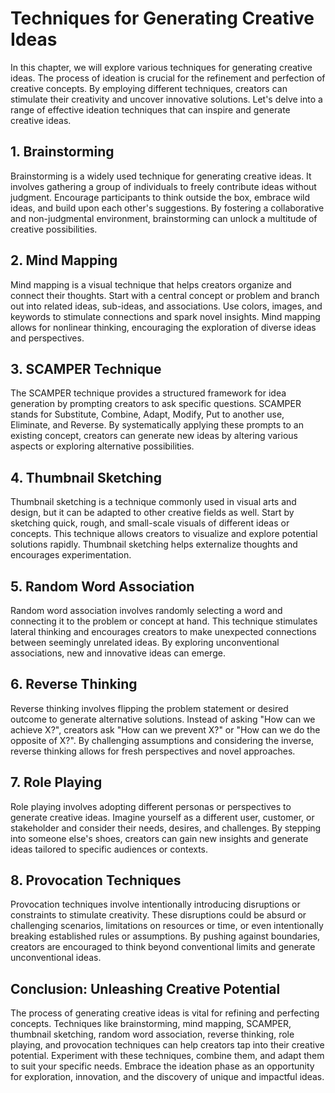 Techniques for Generating Creative Ideas
=================================================

In this chapter, we will explore various techniques for generating creative ideas. The process of ideation is crucial for the refinement and perfection of creative concepts. By employing different techniques, creators can stimulate their creativity and uncover innovative solutions. Let's delve into a range of effective ideation techniques that can inspire and generate creative ideas.

1\. **Brainstorming**
--------------------

Brainstorming is a widely used technique for generating creative ideas. It involves gathering a group of individuals to freely contribute ideas without judgment. Encourage participants to think outside the box, embrace wild ideas, and build upon each other's suggestions. By fostering a collaborative and non-judgmental environment, brainstorming can unlock a multitude of creative possibilities.

2\. **Mind Mapping**
-------------------

Mind mapping is a visual technique that helps creators organize and connect their thoughts. Start with a central concept or problem and branch out into related ideas, sub-ideas, and associations. Use colors, images, and keywords to stimulate connections and spark novel insights. Mind mapping allows for nonlinear thinking, encouraging the exploration of diverse ideas and perspectives.

3\. **SCAMPER Technique**
------------------------

The SCAMPER technique provides a structured framework for idea generation by prompting creators to ask specific questions. SCAMPER stands for Substitute, Combine, Adapt, Modify, Put to another use, Eliminate, and Reverse. By systematically applying these prompts to an existing concept, creators can generate new ideas by altering various aspects or exploring alternative possibilities.

4\. **Thumbnail Sketching**
--------------------------

Thumbnail sketching is a technique commonly used in visual arts and design, but it can be adapted to other creative fields as well. Start by sketching quick, rough, and small-scale visuals of different ideas or concepts. This technique allows creators to visualize and explore potential solutions rapidly. Thumbnail sketching helps externalize thoughts and encourages experimentation.

5\. **Random Word Association**
------------------------------

Random word association involves randomly selecting a word and connecting it to the problem or concept at hand. This technique stimulates lateral thinking and encourages creators to make unexpected connections between seemingly unrelated ideas. By exploring unconventional associations, new and innovative ideas can emerge.

6\. **Reverse Thinking**
-----------------------

Reverse thinking involves flipping the problem statement or desired outcome to generate alternative solutions. Instead of asking "How can we achieve X?", creators ask "How can we prevent X?" or "How can we do the opposite of X?". By challenging assumptions and considering the inverse, reverse thinking allows for fresh perspectives and novel approaches.

7\. **Role Playing**
-------------------

Role playing involves adopting different personas or perspectives to generate creative ideas. Imagine yourself as a different user, customer, or stakeholder and consider their needs, desires, and challenges. By stepping into someone else's shoes, creators can gain new insights and generate ideas tailored to specific audiences or contexts.

8\. **Provocation Techniques**
-----------------------------

Provocation techniques involve intentionally introducing disruptions or constraints to stimulate creativity. These disruptions could be absurd or challenging scenarios, limitations on resources or time, or even intentionally breaking established rules or assumptions. By pushing against boundaries, creators are encouraged to think beyond conventional limits and generate unconventional ideas.

Conclusion: Unleashing Creative Potential
-----------------------------------------

The process of generating creative ideas is vital for refining and perfecting concepts. Techniques like brainstorming, mind mapping, SCAMPER, thumbnail sketching, random word association, reverse thinking, role playing, and provocation techniques can help creators tap into their creative potential. Experiment with these techniques, combine them, and adapt them to suit your specific needs. Embrace the ideation phase as an opportunity for exploration, innovation, and the discovery of unique and impactful ideas.
